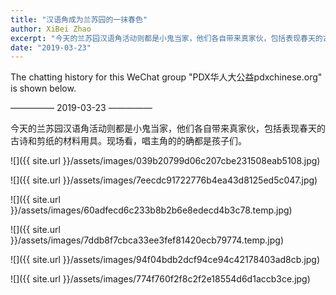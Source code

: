 ```yaml
---
title: "汉语角成为兰苏园的一抹春色"
author: XiBei Zhao
excerpt: "今天的兰苏园汉语角活动则都是小鬼当家，他们各自带来真家伙，包括表现春天的古诗和剪纸的材料用具。现场看，唱主角的的确都是孩子们。"
date: "2019-03-23"
---
```


The chatting history for this WeChat group "PDX华人大公益pdxchinese.org" is shown below.

—————  2019-03-23  —————

今天的兰苏园汉语角活动则都是小鬼当家，他们各自带来真家伙，包括表现春天的古诗和剪纸的材料用具。现场看，唱主角的的确都是孩子们。

![]({{ site.url }}/assets/images/039b20799d06c207cbe231508eab5108.jpg)

![]({{ site.url }}/assets/images/7eecdc91722776b4ea43d8125ed5c047.jpg)

![]({{ site.url }}/assets/images/60adfecd6c233b8b2b6e8edecd4b3c78.temp.jpg)

![]({{ site.url }}/assets/images/7ddb8f7cbca33ee3fef81420ecb79774.temp.jpg)

![]({{ site.url }}/assets/images/94f04bdb2dcf94ce94c42178403ad8cb.jpg)

![]({{ site.url }}/assets/images/774f760f2f8c2f2e18554d6d1accb3ce.jpg)
